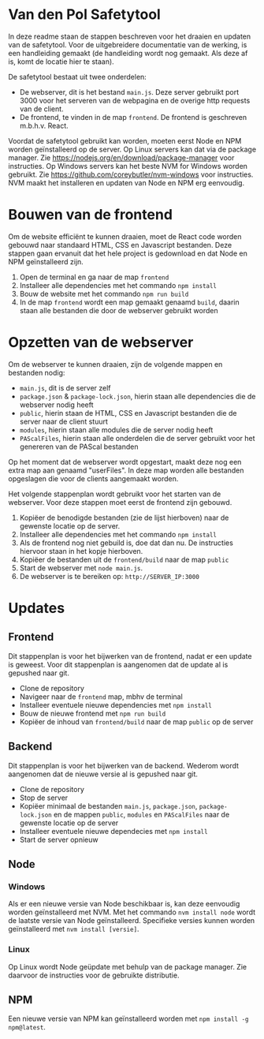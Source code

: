 # **Van den Pol Safetytool**

In deze readme staan de stappen beschreven voor het draaien en updaten van de safetytool. Voor de uitgebreidere documentatie van de werking, is een handleiding gemaakt (de handleiding wordt nog gemaakt. Als deze af is, komt de locatie hier te staan).

De safetytool bestaat uit twee onderdelen:
- De webserver, dit is het bestand `main.js`. Deze server gebruikt port 3000 voor het serveren van de webpagina en de overige http requests van de client.
- De frontend, te vinden in de map `frontend`. De frontend is geschreven m.b.h.v. React. 

Voordat de safetytool gebruikt kan worden, moeten eerst Node en NPM worden geïnstalleerd op de server. Op Linux servers kan dat via de package manager. Zie https://nodejs.org/en/download/package-manager voor instructies. Op Windows servers kan het beste NVM for Windows worden gebruikt. Zie https://github.com/coreybutler/nvm-windows voor instructies. NVM maakt het installeren en updaten van Node en NPM erg eenvoudig.

# Bouwen van de frontend
Om de website efficiënt te kunnen draaien, moet de React code worden gebouwd naar standaard HTML, CSS en Javascript bestanden. Deze stappen gaan ervanuit dat het hele project is gedownload en dat Node en NPM geïnstalleerd zijn.
1. Open de terminal en ga naar de map `frontend`
2. Installeer alle dependencies met het commando `npm install`
3. Bouw de website met het commando `npm run build`
4. In de map `frontend` wordt een map gemaakt genaamd `build`, daarin staan alle bestanden die door de webserver gebruikt worden


# Opzetten van de webserver
Om de webserver te kunnen draaien, zijn de volgende mappen en bestanden nodig:
- `main.js`, dit is de server zelf
- `package.json` & `package-lock.json`, hierin staan alle dependencies die de webserver nodig heeft
- `public`, hierin staan de HTML, CSS en Javascript bestanden die de server naar de client stuurt
- `modules`, hierin staan alle modules die de server nodig heeft
- `PAScalFiles`, hierin staan alle onderdelen die de server gebruikt voor het genereren van de PAScal bestanden

Op het moment dat de webserver wordt opgestart, maakt deze nog een extra map aan genaamd "userFiles". In deze map worden alle bestanden opgeslagen die voor de clients aangemaakt worden.

Het volgende stappenplan wordt gebruikt voor het starten van de webserver. Voor deze stappen moet eerst de frontend zijn gebouwd.
1. Kopiëer de benodigde bestanden (zie de lijst hierboven) naar de gewenste locatie op de server.
2. Installeer alle dependencies met het commando `npm install`
3. Als de frontend nog niet gebuild is, doe dat dan nu. De instructies hiervoor staan in het kopje hierboven.
4. Kopiëer de bestanden uit de `frontend/build` naar de map `public`
5. Start de webserver met `node main.js`.
6. De webserver is te bereiken op: `http://SERVER_IP:3000`

# Updates
## Frontend
Dit stappenplan is voor het bijwerken van de frontend, nadat er een update is geweest. Voor dit stappenplan is aangenomen dat de update al is gepushed naar git.
- Clone de repository
- Navigeer naar de `frontend` map, mbhv de terminal
- Installeer eventuele nieuwe dependencies met `npm install`
- Bouw de nieuwe frontend met `npm run build`
- Kopiëer de inhoud van `frontend/build` naar de map `public` op de server

## Backend
Dit stappenplan is voor het bijwerken van de backend. Wederom wordt aangenomen dat de nieuwe versie al is gepushed naar git.
- Clone de repository
- Stop de server
- Kopiëer minimaal de bestanden `main.js`, `package.json`, `package-lock.json` en de mappen `public`, `modules` en `PAScalFiles` naar de gewenste locatie op de server
- Installeer eventuele nieuwe dependecies met `npm install`
- Start de server opnieuw

## Node
### Windows
Als er een nieuwe versie van Node beschikbaar is, kan deze eenvoudig worden geïnstalleerd met NVM. Met het commando `nvm install node` wordt de laatste versie van Node geïnstalleerd. Specifieke versies kunnen worden geïnstalleerd met `nvm install [versie]`.
### Linux
Op Linux wordt Node geüpdate met behulp van de package manager. Zie daarvoor de instructies voor de gebruikte distributie.

## NPM
Een nieuwe versie van NPM kan geïnstalleerd worden met `npm install -g npm@latest`.